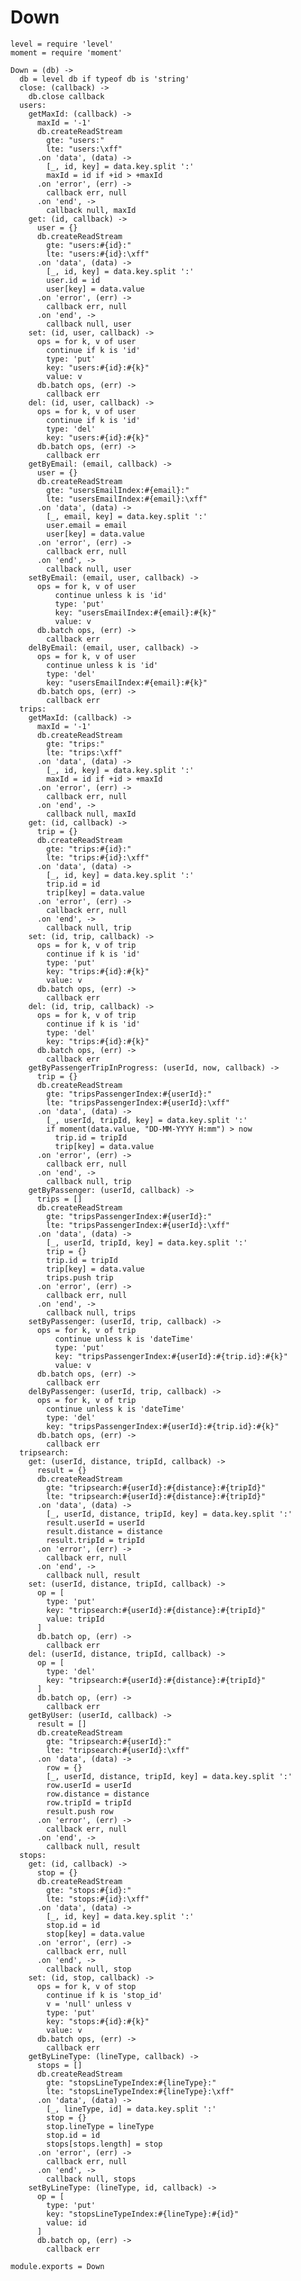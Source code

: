 # Down

    level = require 'level'
    moment = require 'moment'

    Down = (db) ->
      db = level db if typeof db is 'string'
      close: (callback) ->
        db.close callback
      users:
        getMaxId: (callback) ->
          maxId = '-1'
          db.createReadStream
            gte: "users:"
            lte: "users:\xff"
          .on 'data', (data) ->
            [_, id, key] = data.key.split ':'
            maxId = id if +id > +maxId
          .on 'error', (err) ->
            callback err, null
          .on 'end', ->
            callback null, maxId
        get: (id, callback) ->
          user = {}
          db.createReadStream
            gte: "users:#{id}:"
            lte: "users:#{id}:\xff"
          .on 'data', (data) ->
            [_, id, key] = data.key.split ':'
            user.id = id
            user[key] = data.value
          .on 'error', (err) ->
            callback err, null
          .on 'end', ->
            callback null, user
        set: (id, user, callback) ->
          ops = for k, v of user
            continue if k is 'id'
            type: 'put'
            key: "users:#{id}:#{k}"
            value: v
          db.batch ops, (err) ->
            callback err
        del: (id, user, callback) ->
          ops = for k, v of user
            continue if k is 'id'
            type: 'del'
            key: "users:#{id}:#{k}"
          db.batch ops, (err) ->
            callback err
        getByEmail: (email, callback) ->
          user = {}
          db.createReadStream
            gte: "usersEmailIndex:#{email}:"
            lte: "usersEmailIndex:#{email}:\xff"
          .on 'data', (data) ->
            [_, email, key] = data.key.split ':'
            user.email = email
            user[key] = data.value
          .on 'error', (err) ->
            callback err, null
          .on 'end', ->
            callback null, user
        setByEmail: (email, user, callback) ->
          ops = for k, v of user
              continue unless k is 'id'
              type: 'put'
              key: "usersEmailIndex:#{email}:#{k}"
              value: v
          db.batch ops, (err) ->
            callback err
        delByEmail: (email, user, callback) ->
          ops = for k, v of user
            continue unless k is 'id'
            type: 'del'
            key: "usersEmailIndex:#{email}:#{k}"
          db.batch ops, (err) ->
            callback err
      trips:
        getMaxId: (callback) ->
          maxId = '-1'
          db.createReadStream
            gte: "trips:"
            lte: "trips:\xff"
          .on 'data', (data) ->
            [_, id, key] = data.key.split ':'
            maxId = id if +id > +maxId
          .on 'error', (err) ->
            callback err, null
          .on 'end', ->
            callback null, maxId
        get: (id, callback) ->
          trip = {}
          db.createReadStream
            gte: "trips:#{id}:"
            lte: "trips:#{id}:\xff"
          .on 'data', (data) ->
            [_, id, key] = data.key.split ':'
            trip.id = id
            trip[key] = data.value
          .on 'error', (err) ->
            callback err, null
          .on 'end', ->
            callback null, trip
        set: (id, trip, callback) ->
          ops = for k, v of trip
            continue if k is 'id'
            type: 'put'
            key: "trips:#{id}:#{k}"
            value: v
          db.batch ops, (err) ->
            callback err
        del: (id, trip, callback) ->
          ops = for k, v of trip
            continue if k is 'id'
            type: 'del'
            key: "trips:#{id}:#{k}"
          db.batch ops, (err) ->
            callback err
        getByPassengerTripInProgress: (userId, now, callback) ->
          trip = {}
          db.createReadStream
            gte: "tripsPassengerIndex:#{userId}:"
            lte: "tripsPassengerIndex:#{userId}:\xff"
          .on 'data', (data) ->
            [_, userId, tripId, key] = data.key.split ':'
            if moment(data.value, "DD-MM-YYYY H:mm") > now
              trip.id = tripId
              trip[key] = data.value
          .on 'error', (err) ->
            callback err, null
          .on 'end', ->
            callback null, trip
        getByPassenger: (userId, callback) ->
          trips = []
          db.createReadStream
            gte: "tripsPassengerIndex:#{userId}:"
            lte: "tripsPassengerIndex:#{userId}:\xff"
          .on 'data', (data) ->
            [_, userId, tripId, key] = data.key.split ':'
            trip = {}
            trip.id = tripId
            trip[key] = data.value
            trips.push trip
          .on 'error', (err) ->
            callback err, null
          .on 'end', ->
            callback null, trips
        setByPassenger: (userId, trip, callback) ->
          ops = for k, v of trip
              continue unless k is 'dateTime'
              type: 'put'
              key: "tripsPassengerIndex:#{userId}:#{trip.id}:#{k}"
              value: v
          db.batch ops, (err) ->
            callback err
        delByPassenger: (userId, trip, callback) ->
          ops = for k, v of trip
            continue unless k is 'dateTime'
            type: 'del'
            key: "tripsPassengerIndex:#{userId}:#{trip.id}:#{k}"
          db.batch ops, (err) ->
            callback err
      tripsearch:
        get: (userId, distance, tripId, callback) ->
          result = {}
          db.createReadStream
            gte: "tripsearch:#{userId}:#{distance}:#{tripId}"
            lte: "tripsearch:#{userId}:#{distance}:#{tripId}"
          .on 'data', (data) ->
            [_, userId, distance, tripId, key] = data.key.split ':'
            result.userId = userId
            result.distance = distance
            result.tripId = tripId
          .on 'error', (err) ->
            callback err, null
          .on 'end', ->
            callback null, result
        set: (userId, distance, tripId, callback) ->
          op = [
            type: 'put'
            key: "tripsearch:#{userId}:#{distance}:#{tripId}"
            value: tripId
          ]
          db.batch op, (err) ->
            callback err
        del: (userId, distance, tripId, callback) ->
          op = [
            type: 'del'
            key: "tripsearch:#{userId}:#{distance}:#{tripId}"
          ]
          db.batch op, (err) ->
            callback err
        getByUser: (userId, callback) ->
          result = []
          db.createReadStream
            gte: "tripsearch:#{userId}:"
            lte: "tripsearch:#{userId}:\xff"
          .on 'data', (data) ->
            row = {}
            [_, userId, distance, tripId, key] = data.key.split ':'
            row.userId = userId
            row.distance = distance
            row.tripId = tripId
            result.push row
          .on 'error', (err) ->
            callback err, null
          .on 'end', ->
            callback null, result
      stops:
        get: (id, callback) ->
          stop = {}
          db.createReadStream
            gte: "stops:#{id}:"
            lte: "stops:#{id}:\xff"
          .on 'data', (data) ->
            [_, id, key] = data.key.split ':'
            stop.id = id
            stop[key] = data.value
          .on 'error', (err) ->
            callback err, null
          .on 'end', ->
            callback null, stop
        set: (id, stop, callback) ->
          ops = for k, v of stop
            continue if k is 'stop_id'
            v = 'null' unless v
            type: 'put'
            key: "stops:#{id}:#{k}"
            value: v
          db.batch ops, (err) ->
            callback err
        getByLineType: (lineType, callback) ->
          stops = []
          db.createReadStream
            gte: "stopsLineTypeIndex:#{lineType}:"
            lte: "stopsLineTypeIndex:#{lineType}:\xff"
          .on 'data', (data) ->
            [_, lineType, id] = data.key.split ':'
            stop = {}
            stop.lineType = lineType
            stop.id = id
            stops[stops.length] = stop
          .on 'error', (err) ->
            callback err, null
          .on 'end', ->
            callback null, stops
        setByLineType: (lineType, id, callback) ->
          op = [
            type: 'put'
            key: "stopsLineTypeIndex:#{lineType}:#{id}"
            value: id
          ]
          db.batch op, (err) ->
            callback err

    module.exports = Down
